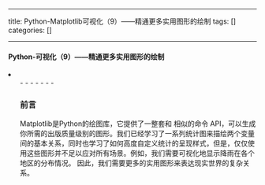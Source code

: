 
--- 
title:  Python-Matplotlib可视化（9）——精通更多实用图形的绘制 
tags: []
categories: [] 

---
#### Python-可视化（9）——精通更多实用图形的绘制

 <li> 
  <ul>
   - 
   - 
   - 
   - 
   - 
   - 
   - 
  
### 前言

Matplotlib是Python的绘图库，它提供了一整套和  相似的命令 API，可以生成你所需的出版质量级别的图形。我们已经学习了一系列统计图来描绘两个变量间的基本关系，同时也学习了如何高度自定义统计的呈现样式，但是，仅仅使用这些图形并不足以应对所有场景。例如，我们需要可视化地显示降雨在各个地区的分布情况。 因此，我们需要更多的实用图形来表达现实世界的复杂关系。

### 
